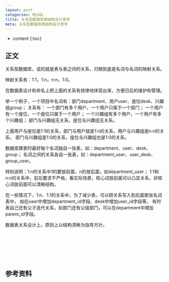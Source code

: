 ```yaml
---
layout: post
categories: MySQL
title: 关系型数据库表结构设计思考
meta: 关系型数据库表结构设计思考
---
```

* content
{:toc}

## 正文

关系型数据库，说的就是表与表之间的关系，归根到底是名词与名词的映射关系。

映射关系有：1:1，1:n，n:n，1:0。

在数据表设计和命名上把上面的关系有规律地体现出来，方便日后的维护和管理。

举一个例子，一个项目中名词有：部门department、用户user、座位desk、兴趣组group；
关系有：
一个部门有多个用户，一个用户只属于一个部门；
一个用户有一个座位，一个座位只属于一个用户；
一个兴趣组有多个用户，一个用户有多个兴趣组；
部门与兴趣组无关系，座位与兴趣组无关系。

上面用户与座位是1:1的关系，部门与用户就是1:n的关系，用户与兴趣组是n:n的关系，
部门与兴趣组是1:0的关系，座位与兴趣组也是1:0的关系。

数据库建表时最好每个名词独自一张表，如：department、user、desk、group；
名词之间的关系各自一张表，如：department_user、user_desk、group_user。

特别说明：1:n的关系中1的要放前面，n的放后面，如department_user；
1:1和n:n的关系中，前后要求不严格，看实际场景，核心词放前面可以凸显关系，非核心词放前面可以清晰结构。

在一些情况下，1:n、1:1的关系中，为了减少表，可以把关系写入到后面那张名词表中，
如在user中增加department_id字段、desk中增加user_id字段等，
有时表自己还有父子迭代关系，如部门还有父级部门，可以在department中增加parent_id字段。

数据表关系设计上，原则上以结构清晰为指导方针。

<br/><br/><br/><br/><br/>
## 参考资料



